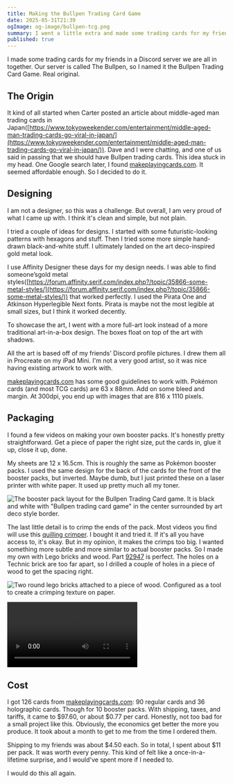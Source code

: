 ```yaml
---
title: Making the Bullpen Trading Card Game
date: 2025-05-31T21:39
ogImage: og-image/bullpen-tcg.png
summary: I went a little extra and made some trading cards for my friends. No regrets.
published: true
---
```

I made some trading cards for my friends in a Discord server we are all in together. Our server is called The Bullpen, so I named it the Bullpen Trading Card Game. Real original.

<tcg-card src="https://samwarnick.com/media/bullpen-tcg/Back.png" alt="The back of a Bullpen Trading card with a gold art deco style border and the word Bullpen"></tcg-card>

## The Origin

It kind of all started when Carter posted an article about middle-aged man trading cards in Japan([https://www.tokyoweekender.com/entertainment/middle-aged-man-trading-cards-go-viral-in-japan/](https://www.tokyoweekender.com/entertainment/middle-aged-man-trading-cards-go-viral-in-japan/)). Dave and I were chatting, and one of us said in passing that we should have Bullpen trading cards. This idea stuck in my head. One Google search later, I found [makeplayingcards.com](https://makeplayingcards.com). It seemed affordable enough. So I decided to do it.

## Designing

I am not a designer, so this was a challenge. But overall, I am very proud of what I came up with. I think it's clean and simple, but not plain.

I tried a couple of ideas for designs. I started with some futuristic-looking patterns with hexagons and stuff. Then I tried some more simple hand-drawn black-and-white stuff. I ultimately landed on the art deco-inspired gold metal look.

I use Affinity Designer these days for my design needs. I was able to find someone’sgold metal styles([https://forum.affinity.serif.com/index.php?/topic/35866-some-metal-styles/](https://forum.affinity.serif.com/index.php?/topic/35866-some-metal-styles/)) that worked perfectly. I used the Pirata One and Atkinson Hyperlegible Next fonts. Pirata is maybe not the most legible at small sizes, but I think it worked decently.

To showcase the art, I went with a more full-art look instead of a more traditional art-in-a-box design. The boxes float on top of the art with shadows.

<tcg-card src="https://samwarnick.com/media/bullpen-tcg/Sam.png" alt="A custom trading card featuring a LEGO minifigure with glasses and dark hair wearing a jacket with a Pokéball logo. The card is titled 'Sam - @hugemanatee', and shows two abilities: 'Devil's Avocado' (place one message in another conversation, you're fun) and 'Burnout' (get 2 projects 80% done, lose next turn)."></tcg-card>

All the art is based off of my friends' Discord profile pictures. I drew them all in Procreate on my iPad Mini. I'm not a very good artist, so it was nice having existing artwork to work with.

[makeplayingcards.com](https://makeplayingcards.com) has some good guidelines to work with. Pokémon cards (and most TCG cards) are 63 x 88mm. Add on some bleed and margin. At 300dpi, you end up with images that are 816 x 1110 pixels.

## Packaging

I found a few videos on making your own booster packs. It's honestly pretty straightforward. Get a piece of paper the right size, put the cards in, glue it up, close it up, done.

My sheets are 12 x 16.5cm. This is roughly the same as Pokémon booster packs. I used the same design for the back of the cards for the front of the booster packs, but inverted. Maybe dumb, but I just printed these on a laser printer with white paper. It used up pretty much all my toner.

![The booster pack layout for the Bullpen Trading Card game. It is black and white with "Bullpen trading card game" in the center surrounded by art deco style border.](https://samwarnick.com/media/Booster%20Packs.png)

The last little detail is to crimp the ends of the pack. Most videos you find will use this [quilling crimper](https://www.amazon.com/Quilling-Crimper-Crimping-Handmade-Decoration/dp/B07V6YT89X/r). I bought it and tried it. If it's all you have access to, it's okay. But in my opinion, it makes the crimps too big. I wanted something more subtle and more similar to actual booster packs. So I made my own with Lego bricks and wood. Part [92947](https://www.bricklink.com/v2/catalog/catalogitem.page?P=92947#T=C) is perfect. The holes on a Technic brick are too far apart, so I drilled a couple of holes in a piece of wood to get the spacing right.

![Two round lego bricks attached to a piece of wood. Configured as a tool to create a crimping texture on paper.](https://samwarnick.com/media/IMG_1172.jpeg)

![Assembly of a homemade trading card booster pack. A man places 10 cards on a sheet of paper, folds it, glues it, and then crimps both ends with a roller.](/media/bulpen-tcg/assembly.mp4)

## Cost

I got 126 cards from [makeplayingcards.com](https://makeplayingcards.com): 90 regular cards and 36 holographic cards. Though for 10 booster packs. With shipping, taxes, and tariffs, it came to $97.60, or about $0.77 per card. Honestly, not too bad for a small project like this. Obviously, the economics get better the more you produce. It took about a month to get to me from the time I ordered them.

Shipping to my friends was about $4.50 each. So in total, I spent about $11 per pack. It was worth every penny. This kind of felt like a once-in-a-lifetime surprise, and I would've spent more if I needed to.

I would do this all again.